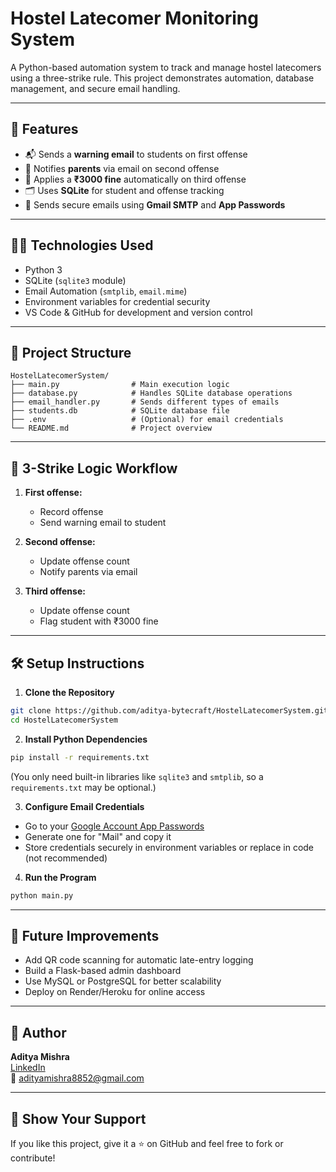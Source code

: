 # Hostel Latecomer Monitoring System

A Python-based automation system to track and manage hostel latecomers using a three-strike rule. This project demonstrates automation, database management, and secure email handling.

---

## 🚀 Features

- 📬 Sends a **warning email** to students on first offense
- 📧 Notifies **parents** via email on second offense
- 💸 Applies a **₹3000 fine** automatically on third offense
- 🗂 Uses **SQLite** for student and offense tracking
- 🔐 Sends secure emails using **Gmail SMTP** and **App Passwords**

---

## 🧑‍💻 Technologies Used

- Python 3
- SQLite (`sqlite3` module)
- Email Automation (`smtplib`, `email.mime`)
- Environment variables for credential security
- VS Code & GitHub for development and version control

---

## 📁 Project Structure

```
HostelLatecomerSystem/
├── main.py                # Main execution logic
├── database.py            # Handles SQLite database operations
├── email_handler.py       # Sends different types of emails
├── students.db            # SQLite database file
├── .env                   # (Optional) for email credentials
└── README.md              # Project overview
```

---

## 🔑 3-Strike Logic Workflow

1. **First offense:**
   - Record offense
   - Send warning email to student

2. **Second offense:**
   - Update offense count
   - Notify parents via email

3. **Third offense:**
   - Update offense count
   - Flag student with ₹3000 fine

---

## 🛠 Setup Instructions

1. **Clone the Repository**
```bash
git clone https://github.com/aditya-bytecraft/HostelLatecomerSystem.git
cd HostelLatecomerSystem
```

2. **Install Python Dependencies**
```bash
pip install -r requirements.txt
```
(You only need built-in libraries like `sqlite3` and `smtplib`, so a `requirements.txt` may be optional.)

3. **Configure Email Credentials**
- Go to your [Google Account App Passwords](https://myaccount.google.com/apppasswords)
- Generate one for "Mail" and copy it
- Store credentials securely in environment variables or replace in code (not recommended)

4. **Run the Program**
```bash
python main.py
```

---

## 📌 Future Improvements

- Add QR code scanning for automatic late-entry logging
- Build a Flask-based admin dashboard
- Use MySQL or PostgreSQL for better scalability
- Deploy on Render/Heroku for online access

---

## 🧑 Author
**Aditya Mishra**  
[LinkedIn](https://www.linkedin.com/in/aditya-mishra-63aa70278)  
📧 adityamishra8852@gmail.com

---

## 🌟 Show Your Support
If you like this project, give it a ⭐ on GitHub and feel free to fork or contribute!
